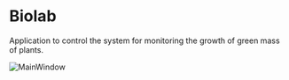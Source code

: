 # Biolab

Application to control the system for monitoring the growth of green mass of plants.

![MainWindow](https://cdn.discordapp.com/attachments/828381311831375914/1090691236668645451/Biolab.JPG)
